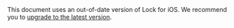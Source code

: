<div class="alert alert-warning version-alert">
  This document uses an out-of-date version of Lock for iOS. We recommend you to
  <a href="/libraries/lock-ios/v2/migration">upgrade to the latest version</a>.
</div>
